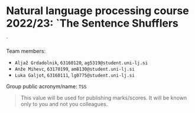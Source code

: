 # Natural language processing course 2022/23: `The Sentence Shufflers
`

Team members:
 * `Aljaž Grdadolnik`, `63160120`, `ag5319@student.uni-lj.si`
 * `Anže Mihevc`, `63170199`, `am8130@student.uni-lj.si`
 * `Luka Galjot`, `63160111`, `lg0775@student.uni-lj.si`
 
Group public acronym/name: `TSS`
 > This value will be used for publishing marks/scores. It will be known only to you and not you colleagues.
